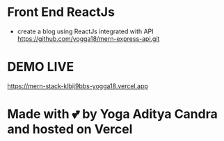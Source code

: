 # Front End ReactJs 
- create a blog using ReactJs integrated with API https://github.com/yogga18/mern-express-api.git


# DEMO LIVE
https://mern-stack-klbij9bbs-yogga18.vercel.app

# Made with 💕 by Yoga Aditya Candra and hosted on Vercel
